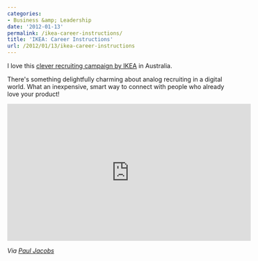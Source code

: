 ```yaml
---
categories:
- Business &amp; Leadership
date: '2012-01-13'
permalink: /ikea-career-instructions/
title: 'IKEA: Career Instructions'
url: /2012/01/13/ikea-career-instructions
---
```


I love this <a href="https://www.youtube.com/watch?v=qwmXRAGDHeo">clever recruiting campaign by IKEA</a> in Australia.

There's something delightfully charming about analog recruiting in a digital world. What an inexpensive, smart way to connect with people who already love your product!

<iframe class="alignc" width="560" height="315" src="https://www.youtube.com/embed/qwmXRAGDHeo?rel=0" frameborder="0" allowfullscreen></iframe>

<em>Via <a href="https://twitter.com/#!/@pauljacobs4real">Paul Jacobs</a></em>